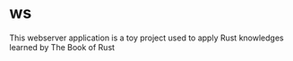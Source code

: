 # ws
This  webserver application is a toy project used to apply Rust knowledges learned by The Book of Rust
